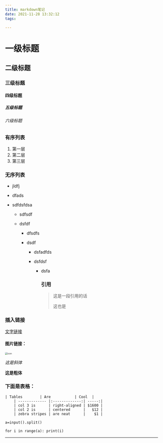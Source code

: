 ```yaml
---
title: markdown笔记
date: 2021-11-28 13:32:12
tags:

---
```


# 一级标题

## 二级标题

### 三级标题

#### 四级标题

##### 五级标题

###### 六级标题

<!-- more -->

### 有序列表

1. 第一层
2. 第二层
3.  第三层

### 无序列表

- jldfj

- dfads

- sdfdsfdsa

  - sdfsdf

  - dsfdf

    - dfsdfs

    - dsdf

      - dsfadfds

      - dsfdsf

        - dsfa

          ### 引用

          > 这是一段引用的话
          >
          > 这也是

### 插入链接

[文字链接](http://baidu.com)

#### 图片链接：

<img src="https://ss0.bdstatic.com/70cFvXSh_Q1YnxGkpoWK1HF6hhy/it/u=3852937045,2469297803&fm=26&gp=0.jpg" alt="icon" style="zoom:50%;" />

*这是斜体*

**这是粗体**

### 下面是表格：

```
| Tables        | Are           | Cool  |
	| ------------- |:-------------:| -----:|
	| col 3 is      | right-aligned | $1600 |
	| col 2 is      | centered      |   $12 |
	| zebra stripes | are neat      |    $1 |
```

`a=input().split()`

`for i in range(a):	print(i)`

******





